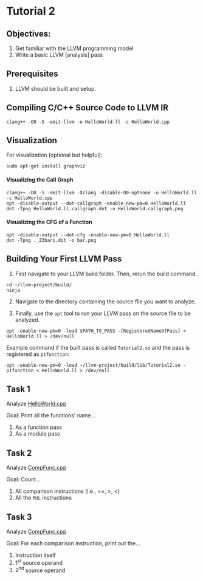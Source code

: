 
# Tutorial 2

## Objectives:

1. Get familiar with the LLVM programming model
2. Write a basic LLVM [analysis] pass


## Prerequisites

1. LLVM should be built and setup.


## Compiling C/C++ Source Code to LLVM IR

```shell
clang++ -O0 -S -emit-llvm -o HelloWorld.ll -c HelloWorld.cpp
```

## Visualization

For visualization (optional but helpful):
```shell
sudo apt-get install graphviz
```

#### Visualizing the Call Graph
```shell
clang++ -O0 -S -emit-llvm -Xclang -disable-O0-optnone -o HelloWorld.ll -c HelloWorld.cpp
opt -disable-output --dot-callgraph -enable-new-pm=0 HelloWorld.ll
dot -Tpng HelloWorld.ll.callgraph.dot -o HelloWorld.callgraph.png
```

#### Visualizing the CFG of a Function
```shell
opt -disable-output --dot-cfg -enable-new-pm=0 HelloWorld.ll
dot -Tpng ._Z3bari.dot -o bar.png
```

## Building Your First LLVM Pass

1. First navigate to your LLVM build folder. Then, rerun the build command.
```shell
cd ~/llvm-project/build/
ninja
```
2. Navigate to the directory containing the source file you want to analyze.

3. Finally, use the `opt` tool to run your LLVM pass on the source file to be analyzed.
```shell
opt -enable-new-pm=0 -load $PATH_TO_PASS -[RegisteredNameOfPass] < HelloWorld.ll > /dev/null
```
Example command if the built pass is called `Tutorial2.so` and the pass is registered as `p1function`:
```shell
opt -enable-new-pm=0 -load ~/llvm-project/build/lib/Tutorial2.so -p1function < HelloWorld.ll > /dev/null
```

## Task 1
Analyze [HelloWorld.cpp](HelloWorld.cpp)

Goal: Print all the functions' name...
1. As a function pass
2. As a module pass

## Task 2
Analyze [CompFunc.cpp](CompFunc.cpp)

Goal: Count...
1. All comparison instructions (i.e., ==, >, <)
2. All the `MUL` instructions

## Task 3
Analyze [CompFunc.cpp](CompFunc.cpp)

Goal: For each comparison instruction, print out the...
1. Instruction itself
2. $1^{st}$ source operand
3. $2^{nd}$ source operand

